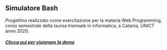 ## Simulatore Bash
Progettino realizzato come esercitazione per la materia Web Programming, corso semestrale della laurea triennale in informatica, a Catania, UNICT anno 2020.

##### [Clicca qui per visionare la demo](http://simulatorebash.altervista.org/ "Demo Bash")